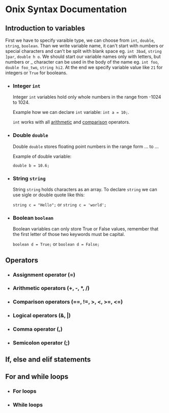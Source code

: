 # Onix Syntax Documentation

## Introduction to variables

First we have to specify varaible type, we can choose from `int`, `double`, `string`, `boolean`. Than we write variable name, it can't start with numbers or special characters and can't be split with blank space eg. `int 3bad`, `string ]par`, `double h o`. We should start our variable names only with letters, but numbers or _ character can be used in the body of the name eg. `int foo`, `double foo_two`, `string hi2`. At the end we specify variable value like `21` for integers or `True` for booleans.


<Proper ranges for int and double types>

* ### Integer `int`

    Integer `int` variables hold only whole numbers in the range from -1024 to 1024.

    Example how we can declare `int` variable: `int a = 10;`.

    `int` works with all [arithmetic](#arithmetic-operators) and [comparison](#comparison-operators) operators.

* ### Double `double`

    Double `double` stores floating point numbers in the range form ... to ...

    Example of double variable: 
    
    `double b = 10.6;`

* ### String `string`

    String `string` holds characters as an array.
    To declare `string` we can use sigle or double quote like this: 
    
    `string c = "Hello";` or `string c = 'world';`

* ### Boolean `boolean`

    Boolean variables can only store True or False values, remember that the first letter of those two keywords must be capital.

    `boolean d = True;` or `boolean d = False;`

## Operators

* ### Assignment operator (=)

* ### Arithmetic operators (+, -, *, /)

* ### Comparison operators (==, !=, >, <, >=, <=)
  
* ### Logical operators (&, |)

* ### Comma operator (,)

* ### Semicolon operator (;)


## If, else and elif statements

## For and while loops

* ### For loops

* ### While loops